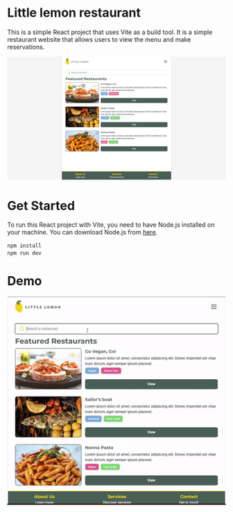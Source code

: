 # Little lemon restaurant
This is a simple React project that uses Vite as a build tool. It is a simple restaurant website that allows users to view the menu and make reservations.

![little lemon screenshot](src/assets/lil-lemon.jpg "Little lemon restaurant")

# Get Started
To run this React project with Vite, you need to have Node.js installed on your machine. You can download Node.js from [here](https://nodejs.org/en/).

```bash
npm install
npm run dev
```

# Demo
![little lemon demo](src/assets/demo.gif)